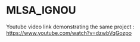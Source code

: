 # MLSA_IGNOU

Youtube video link demonstrating the same project : https://www.youtube.com/watch?v=dzwbVqGozpo
